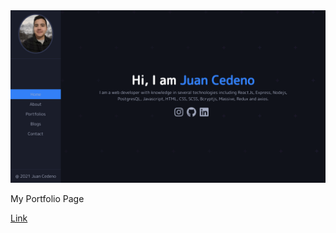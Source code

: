 <img src='/src/port-page.png'>

My Portfolio Page

<a href='https://juancedeno96.github.io/blog-page' target="_blank">Link</a>